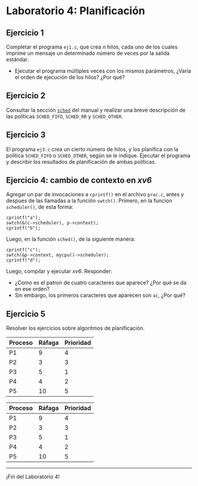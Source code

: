 # Laboratorio 4: Planificación

## Ejercicio 1
Completar el programa `ej1.c`, que crea _n_ hilos, cada uno de los cuales imprime un mensaje un determinado número de veces por la salida estándar.
* Ejecutar el programa múltiples veces con los mismos parámetros, ¿Varía el orden de ejecución de los hilos? ¿Por qué?

## Ejercicio 2
Consultar la sección [`sched`](http://man7.org/linux/man-pages/man7/sched.7.html) del manual y realizar una breve descripción de las políticas `SCHED_FIFO`, `SCHED_RR` y `SCHED_OTHER`.

## Ejercicio 3
El programa `ej3.c` crea un cierto número de hilos, y los planifica con la política `SCHED_FIFO` o `SCHED_OTHER`, según se le indique. Ejecutar el programa y describir los resultados de planificación de ambas políticas.

## Ejercicio 4: cambio de contexto en _xv6_
Agregar un par de invocaciones a `cprintf()` en el archivo `proc.c`, antes y despues de las llamadas a la función `swtch()`. Primero, en la funcion `scheduler()`, de esta forma:
```
cprintf("a");
swtch(&(c->scheduler), p->context);
cprintf("b");
```
Luego, en la función `sched()`, de la siguiente manera:
```
cprintf("c");
swtch(&p->context, mycpu()->scheduler);
cprintf("d");
```
Luego, compilar y ejecutar _xv6_. Responder:
* ¿Como es el patron de cuatro caracteres que aparece? ¿Por qué se da en ese orden?
* Sin embargo, los primeros caracteres que aparecen son `ac`, ¿Por qué?

## Ejercicio 5
Resolver los ejercicios sobre algoritmos de planificación.

|Proceso|Ráfaga|Prioridad|
|---|---|---|
|P1|9|4|
|P2|3|3|
|P3|5|1|
|P4|4|2|
|P5|10|5|


|Proceso|Ráfaga|Prioridad|
|---|---|---|
|P1|9|4|
|P2|3|3|
|P3|5|1|
|P4|4|2|
|P5|10|5|

---

¡Fin del Laboratorio 4!